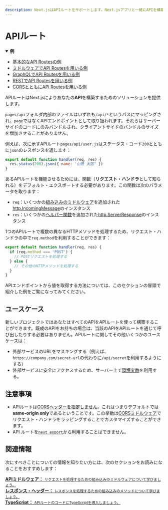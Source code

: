 ```yaml
---
description: Next.jsはAPIルートをサポートします。Next.jsアプリと一緒にAPIを構築できるのです。ここではそれがどのように機能するのか学びましょう。
---
```


# APIルート

<details open>
  <summary><b>例</b></summary>
  <ul>
    <li><a href="https://github.com/vercel/next.js/tree/canary/examples/api-routes">基本的なAPI Routesの例</a></li>
    <li><a href="https://github.com/vercel/next.js/tree/canary/examples/api-routes-middleware">ミドルウェアでAPI Routesを用いる例</a></li>
    <li><a href="https://github.com/vercel/next.js/tree/canary/examples/api-routes-graphql">GraphQLでAPI Routesを用いる例</a></li>
    <li><a href="https://github.com/vercel/next.js/tree/canary/examples/api-routes-rest">RESTでAPI Routesを用いる例</a></li>
    <li><a href="https://github.com/vercel/next.js/tree/canary/examples/api-routes-cors">CORSとともにAPI Routesを用いる例</a></li>
  </ul></details>

APIルートはNext.jsによりあなたの**API**を構築するためのソリューションを提供します。

`pages/api`フォルダ内部のファイルはいずれも`/api/*`というパスにマッピングされ、`page`ではなくAPIエンドポイントとして取り扱われます。それらはサーバーサイドのコードにのみバンドルされ、クライアントサイドのバンドルのサイズを増加させることがありません。

例えば、次に示すAPIルート`pages/api/user.js`はステータス・コード`200`とともに`json`のレスポンスを返します：

```js
export default function handler(req, res) {
  res.status(200).json({ name: '山田 太郎' })
}
```

あるAPIルートを機能させるためには、関数（**リクエスト・ハンドラ**として知られる）をデフォルト・エクスポートする必要があります。この関数は次のパラメータを取ります：

- `req`：いくつかの[組み込みのミドルウェア](/docs/api-routes/api-middlewares.md)を追加された[http.IncomingMessage](https://nodejs.org/api/http.html#http_class_http_incomingmessage)のインスタンス
- `res`：いくつかの[ヘルパー関数](/docs/api-routes/response-helpers.md)を追加された[http.ServerResponse](https://nodejs.org/api/http.html#http_class_http_serverresponse)のインスタンス

1つのAPIルートで複数の異なるHTTPメソッドを処理するため、リクエスト・ハンドラの中で`req.method`を利用することができます：

```js
export default function handler(req, res) {
  if (req.method === 'POST') {
    // POSTリクエストを処理する
  } else {
    // その他のHTTPメソッドを処理する
  }
}
```

APIエンドポイントから値を取得する方法については、このセクションの冒頭で紹介した例をご覧になってみてください。

## ユースケース

新しいプロジェクトではあなたはすべてのAPIをAPIルートを使って構築することができます。既成のAPIをお持ちの場合は、当該のAPIをAPIルートを通じて呼び出したりする必要はありません。APIルートに関してその他いくつかのユースケースは：

- 外部サービスのURLをマスキングする（例えば、`https://company.com/secret-url`の代わりに`/api/secret`を利用するようにする）
- 外部サービスに安全にアクセスするため、サーバー上で[環境変数](/docs/basic-features/environment-variables.md)を利用する。

## 注意事項

- APIルートは[CORSヘッダーを指定しません](https://developer.mozilla.org/en-US/docs/Web/HTTP/CORS)。これはつまりデフォルトでは**same-origin only**であるということです。この挙動は[CORSミドルウェア](/docs/api-routes/api-middlewares.md#connectexpress-middleware-support)でリクエスト・ハンドラをラッピングすることでカスタマイズすることができます。
- API ルートを[`next export`](/docs/advanced-features/static-html-export.md)から利用することはできません。

## 関連情報

次にすべきことについての情報を知りたい方には、次のセクションをお読みになることをおすすめします：

<div class="card">
  <a href="/docs/api-routes/api-middlewares.md">
    <b>APIミドルウェア：</b>
    <small>リクエストを処理するための組み込みのミドルウェアについて学びましょう。</small>
  </a>
</div>

<div class="card">
  <a href="/docs/api-routes/response-helpers.md">
    <b>レスポンス・ヘッダー：</b>
    <small>レスポンスを処理するための組み込みのメソッドについて学びましょう。</small>
  </a>
</div>

<div class="card">
  <a href="/docs/basic-features/typescript.md#api-routes">
    <b>TypeScript：</b>
    <small>APIルートのコードにTypeScriptを導入しましょう。</small>
  </a>
</div>
